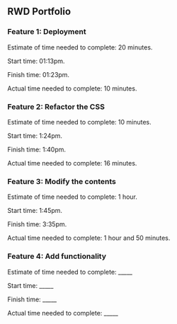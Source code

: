 ## RWD Portfolio

### Feature 1: Deployment

Estimate of time needed to complete: 20 minutes.

Start time: 01:13pm.

Finish time: 01:23pm.

Actual time needed to complete: 10 minutes.

### Feature 2: Refactor the CSS

Estimate of time needed to complete: 10 minutes.

Start time: 1:24pm.

Finish time: 1:40pm.

Actual time needed to complete: 16 minutes.

### Feature 3: Modify the contents

Estimate of time needed to complete: 1 hour.

Start time: 1:45pm.

Finish time: 3:35pm.

Actual time needed to complete: 1 hour and 50 minutes.

### Feature 4: Add functionality

Estimate of time needed to complete: _____

Start time: _____

Finish time: _____

Actual time needed to complete: _____